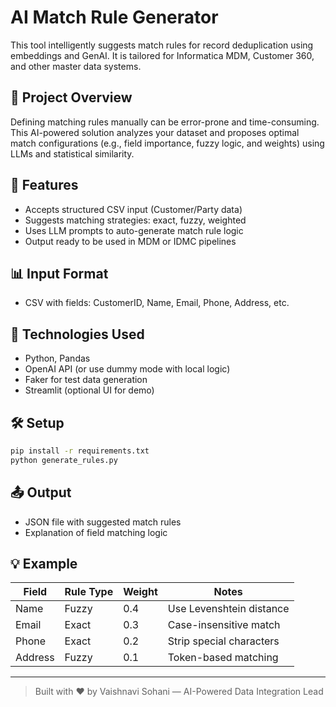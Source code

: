 
# AI Match Rule Generator

This tool intelligently suggests match rules for record deduplication using embeddings and GenAI. It is tailored for Informatica MDM, Customer 360, and other master data systems.

## 🚀 Project Overview
Defining matching rules manually can be error-prone and time-consuming. This AI-powered solution analyzes your dataset and proposes optimal match configurations (e.g., field importance, fuzzy logic, and weights) using LLMs and statistical similarity.

## 🔧 Features
- Accepts structured CSV input (Customer/Party data)
- Suggests matching strategies: exact, fuzzy, weighted
- Uses LLM prompts to auto-generate match rule logic
- Output ready to be used in MDM or IDMC pipelines

## 📊 Input Format
- CSV with fields: CustomerID, Name, Email, Phone, Address, etc.

## 🧠 Technologies Used
- Python, Pandas
- OpenAI API (or use dummy mode with local logic)
- Faker for test data generation
- Streamlit (optional UI for demo)

## 🛠 Setup

```bash
pip install -r requirements.txt
python generate_rules.py
```

## 📤 Output
- JSON file with suggested match rules
- Explanation of field matching logic

## 💡 Example

| Field     | Rule Type | Weight | Notes                    |
|-----------|-----------|--------|--------------------------|
| Name      | Fuzzy     | 0.4    | Use Levenshtein distance |
| Email     | Exact     | 0.3    | Case-insensitive match   |
| Phone     | Exact     | 0.2    | Strip special characters |
| Address   | Fuzzy     | 0.1    | Token-based matching     |

---

> Built with ❤️ by Vaishnavi Sohani — AI-Powered Data Integration Lead
